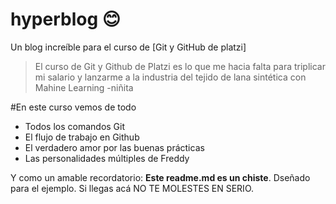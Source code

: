 # hyperblog 😊
Un blog increíble para el curso de [Git y GitHub de platzi]
> El curso de Git y Github de Platzi es lo que me hacia falta para triplicar mi salario y lanzarme a la industria del tejido de lana sintética con Mahine Learning
>-niñita

#En este curso vemos de todo
* Todos los comandos Git
* El flujo de trabajo en Github
* El verdadero amor por las buenas prácticas
* Las personalidades múltiples de Freddy

Y como un amable recordatorio: **Este readme.md es un chiste**. Dseñado para el ejemplo. Si llegas acá NO TE MOLESTES EN SERIO.
